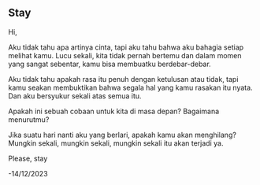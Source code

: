 ## Stay

Hi,

Aku tidak tahu apa artinya cinta, tapi aku tahu bahwa aku bahagia setiap melihat kamu.
Lucu sekali, kita tidak pernah bertemu dan dalam momen yang sangat sebentar, kamu bisa membuatku berdebar-debar.

Aku tidak tahu apakah rasa itu penuh dengan ketulusan atau tidak, tapi kamu seakan membuktikan bahwa segala hal yang kamu rasakan itu nyata.
Dan aku bersyukur sekali atas semua itu.

Apakah ini sebuah cobaan untuk kita di masa depan?
Bagaimana menurutmu?

Jika suatu hari nanti aku yang berlari, apakah kamu akan menghilang?
Mungkin sekali, mungkin sekali, mungkin sekali itu akan terjadi ya.

Please, stay

-14/12/2023
